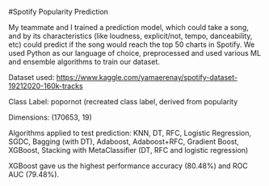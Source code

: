 #Spotify Popularity Prediction

My teammate and I trained a prediction model, which could take a song, and by its characteristics (like loudness, explicit/not, tempo, danceability, etc) could predict if the song would reach the top 50 charts in Spotify. We used Python as our language of choice, preprocessed and used various ML and ensemble algorithms to train our dataset.

Dataset used: https://www.kaggle.com/yamaerenay/spotify-dataset-19212020-160k-tracks

Class Label: popornot (recreated class label, derived from popularity

Dimensions: (170653, 19)

Algorithms applied to test prediction: KNN, DT, RFC, Logistic Regression, SGDC, Bagging (with DT), Adaboost, Adaboost+RFC, Gradient Boost, XGBoost, Stacking with MetaClassifier (DT, RFC and logistic regression)

XGBoost gave us the highest performance accuracy (80.48%) and ROC AUC (79.48%). 

